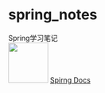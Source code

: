 # spring_notes
Spring学习笔记 <br>
<img src="https://github.com/spring-projects/spring-framework/blob/master/src/docs/spring-framework.png" width="80" height="80" style="max-width:100%;">
[Spirng Docs](https://docs.spring.io/spring/docs/)
